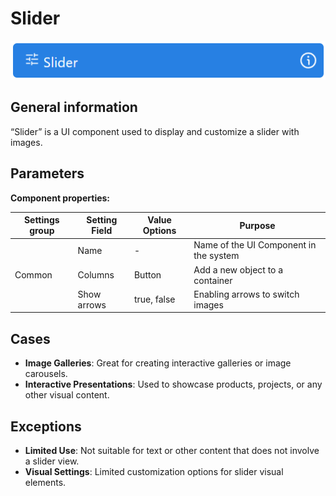 # Slider

![](../../assets/images/app-development/slider.png)

## General information
“Slider” is a UI component used to display and customize a slider with images.

## Parameters
**Component properties:**

| Settings group | Setting Field | Value Options | Purpose |
|-----------------|----------------|-------------------|------------|
|                 | Name           | -                 | Name of the UI Component in the system |
| Common          | Columns        | Button            | Add a new object to a container |
|                 | Show arrows    | true, false       | Enabling arrows to switch images |

## Cases
- **Image Galleries**: Great for creating interactive galleries or image carousels.
- **Interactive Presentations**: Used to showcase products, projects, or any other visual content.

## Exceptions
- **Limited Use**: Not suitable for text or other content that does not involve a slider view.
- **Visual Settings**: Limited customization options for slider visual elements.
